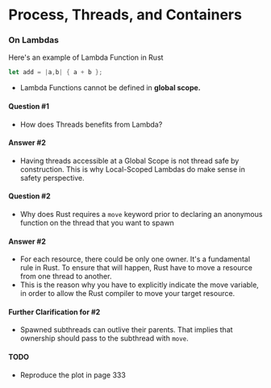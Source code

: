 # Process, Threads, and Containers

### On Lambdas 
Here's an example of Lambda Function in Rust 
```rust
let add = |a,b| { a + b };
```
- Lambda Functions cannot be defined in **global scope.**

#### Question #1
- How does Threads benefits from Lambda? 
#### Answer #2
- Having threads accessible at a Global Scope is not thread safe by construction. This is why Local-Scoped Lambdas do make sense in safety perspective.

#### Question #2
- Why does Rust requires a `move` keyword prior to declaring an anonymous function on the thread that you want to spawn

#### Answer #2
- For each resource, there could be only one owner. It's a fundamental rule in Rust. To ensure that will happen, Rust have to move a resource from one thread to another.
- This is the reason why you have to explicitly indicate the move variable, in order to allow the Rust compiler to move your target resource.

#### Further Clarification for #2
- Spawned subthreads can outlive their parents. That implies that ownership should pass to the subthread with `move`.


#### TODO
- Reproduce the plot in page 333
